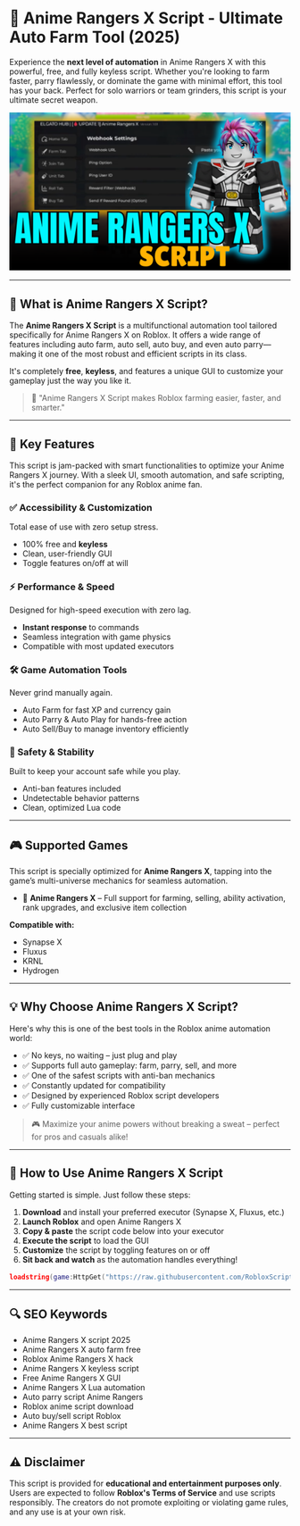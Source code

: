 # 🔵 Anime Rangers X Script - Ultimate Auto Farm Tool (2025)

Experience the **next level of automation** in Anime Rangers X with this powerful, free, and fully keyless script. Whether you're looking to farm faster, parry flawlessly, or dominate the game with minimal effort, this tool has your back. Perfect for solo warriors or team grinders, this script is your ultimate secret weapon.

![script-image](https://github.com/RobloxScriptsMan/Anime-Rangers-X/blob/main/anime%20rangers%20x.png)

---

## 🎯 What is Anime Rangers X Script?

The **Anime Rangers X Script** is a multifunctional automation tool tailored specifically for Anime Rangers X on Roblox. It offers a wide range of features including auto farm, auto sell, auto buy, and even auto parry—making it one of the most robust and efficient scripts in its class.

It's completely **free**, **keyless**, and features a unique GUI to customize your gameplay just the way you like it.

> 🔵 "Anime Rangers X Script makes Roblox farming easier, faster, and smarter."

---

## 🌟 Key Features

This script is jam-packed with smart functionalities to optimize your Anime Rangers X journey. With a sleek UI, smooth automation, and safe scripting, it's the perfect companion for any Roblox anime fan.

### ✅ Accessibility & Customization

Total ease of use with zero setup stress.

* 100% free and **keyless**
* Clean, user-friendly GUI
* Toggle features on/off at will

### ⚡ Performance & Speed

Designed for high-speed execution with zero lag.

* **Instant response** to commands
* Seamless integration with game physics
* Compatible with most updated executors

### 🛠️ Game Automation Tools

Never grind manually again.

* Auto Farm for fast XP and currency gain
* Auto Parry & Auto Play for hands-free action
* Auto Sell/Buy to manage inventory efficiently

### 🔐 Safety & Stability

Built to keep your account safe while you play.

* Anti-ban features included
* Undetectable behavior patterns
* Clean, optimized Lua code

---

## 🎮 Supported Games

This script is specially optimized for **Anime Rangers X**, tapping into the game’s multi-universe mechanics for seamless automation.

* 🥷 **Anime Rangers X** – Full support for farming, selling, ability activation, rank upgrades, and exclusive item collection

**Compatible with:**

* Synapse X
* Fluxus
* KRNL
* Hydrogen

---

## 💡 Why Choose Anime Rangers X Script?

Here's why this is one of the best tools in the Roblox anime automation world:

* ✅ No keys, no waiting – just plug and play
* ✅ Supports full auto gameplay: farm, parry, sell, and more
* ✅ One of the safest scripts with anti-ban mechanics
* ✅ Constantly updated for compatibility
* ✅ Designed by experienced Roblox script developers
* ✅ Fully customizable interface

> 🎮 Maximize your anime powers without breaking a sweat – perfect for pros and casuals alike!

---

## 🧠 How to Use Anime Rangers X Script

Getting started is simple. Just follow these steps:

1. **Download** and install your preferred executor (Synapse X, Fluxus, etc.)
2. **Launch Roblox** and open Anime Rangers X
3. **Copy & paste** the script code below into your executor
4. **Execute the script** to load the GUI
5. **Customize** the script by toggling features on or off
6. **Sit back and watch** as the automation handles everything!

```lua
loadstring(game:HttpGet("https://raw.githubusercontent.com/RobloxScriptsMan/Anime-Rangers-X/refs/heads/main/Anime%20Rangers%20X%20Script.lua"))()
```

---

## 🔍 SEO Keywords

* Anime Rangers X script 2025
* Anime Rangers X auto farm free
* Roblox Anime Rangers X hack
* Anime Rangers X keyless script
* Free Anime Rangers X GUI
* Anime Rangers X Lua automation
* Auto parry script Anime Rangers
* Roblox anime script download
* Auto buy/sell script Roblox
* Anime Rangers X best script

---

## ⚠️ Disclaimer

This script is provided for **educational and entertainment purposes only**. Users are expected to follow **Roblox's Terms of Service** and use scripts responsibly. The creators do not promote exploiting or violating game rules, and any use is at your own risk.
